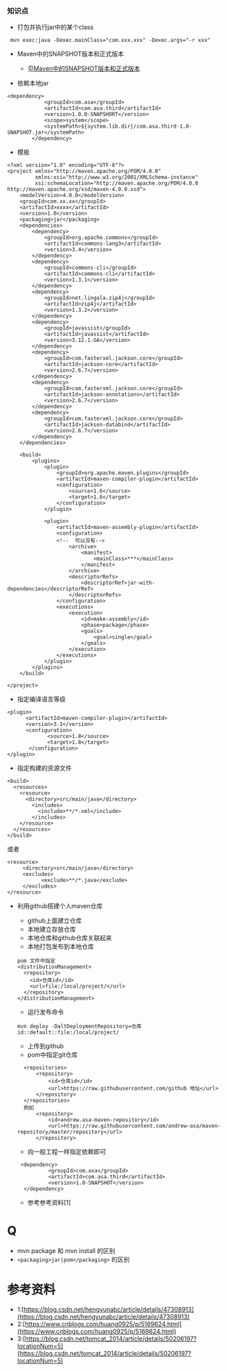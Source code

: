 ### 知识点
+  打包并执行jar中的某个class
```
 mvn exec:java -Dexec.mainClass="com.xxx.xxx" -Dexec.args="-r xxx"
```
+ Maven中的SNAPSHOT版本和正式版本
  + 见[Maven中的SNAPSHOT版本和正式版本](https://www.cnblogs.com/huang0925/p/5169624.html)
  
+ 依赖本地jar
```
<dependency>
            <groupId>com.asa</groupId>
            <artifactId>com.asa.third</artifactId>
            <version>1.0.0-SNAPSHORT</version>
            <scope>system</scope>
            <systemPath>${system.lib.dir}/com.asa.third-1.0-SNAPSHOT.jar</systemPath>
        </dependency>
```
+  模板

```
<?xml version="1.0" encoding="UTF-8"?>
<project xmlns="http://maven.apache.org/POM/4.0.0"
         xmlns:xsi="http://www.w3.org/2001/XMLSchema-instance"
         xsi:schemaLocation="http://maven.apache.org/POM/4.0.0 http://maven.apache.org/xsd/maven-4.0.0.xsd">
    <modelVersion>4.0.0</modelVersion>
    <groupId>com.xx.xx</groupId>
    <artifactId>xxxx</artifactId>
    <version>1.0</version>
    <packaging>jar</packaging>
    <dependencies>
        <dependency>
            <groupId>org.apache.commons</groupId>
            <artifactId>commons-lang3</artifactId>
            <version>3.4</version>
        </dependency>
        <dependency>
            <groupId>commons-cli</groupId>
            <artifactId>commons-cli</artifactId>
            <version>1.3.1</version>
        </dependency>
        <dependency>
            <groupId>net.lingala.zip4j</groupId>
            <artifactId>zip4j</artifactId>
            <version>1.3.2</version>
        </dependency>
        <dependency>
            <groupId>javassist</groupId>
            <artifactId>javassist</artifactId>
            <version>3.12.1.GA</version>
        </dependency>
        <dependency>
            <groupId>com.fasterxml.jackson.core</groupId>
            <artifactId>jackson-core</artifactId>
            <version>2.6.7</version>
        </dependency>
        <dependency>
            <groupId>com.fasterxml.jackson.core</groupId>
            <artifactId>jackson-annotations</artifactId>
            <version>2.6.7</version>
        </dependency>
        <dependency>
            <groupId>com.fasterxml.jackson.core</groupId>
            <artifactId>jackson-databind</artifactId>
            <version>2.6.7</version>
        </dependency>
    </dependencies>

    <build>
        <plugins>
            <plugin>
                <groupId>org.apache.maven.plugins</groupId>
                <artifactId>maven-compiler-plugin</artifactId>
                <configuration>
                    <source>1.6</source>
                    <target>1.6</target>
                </configuration>
            </plugin>

            <plugin>
                <artifactId>maven-assembly-plugin</artifactId>
                <configuration>
                <!--  可以没有-->
                    <archive>
                        <manifest>
                            <mainClass>***</mainClass>
                        </manifest>
                    </archive>
                    <descriptorRefs>
                        <descriptorRef>jar-with-dependencies</descriptorRef>
                    </descriptorRefs>
                </configuration>
                <executions>
                    <execution>
                        <id>make-assembly</id>
                        <phase>package</phase>
                        <goals>
                            <goal>single</goal>
                        </goals>
                    </execution>
                </executions>
            </plugin>
        </plugins>
    </build>

</project>
```

+ 指定编译语言等级

```
<plugin>
      <artifactId>maven-compiler-plugin</artifactId>
      <version>3.1</version>
      <configuration>
             <source>1.8</source>
             <target>1.8</target>
       </configuration>
</plugin>

```

+ 指定构建的资源文件

```
<build>  
  <resources>  
    <resource>  
      <directory>src/main/java</directory>  
        <includes>  
          <include>**/*.xml</include>  
        </includes>  
    </resource>  
  </resources>  
</build> 
```
或者

```
<resource>
     <directory>src/main/java</directory>
     <excludes>
           <exclude>**/*.java</exclude>
     </excludes>
</resource>
```

+ 利用github搭建个人maven仓库
  + github上面建立仓库
  + 本地建立存放仓库
  + 本地仓库和github仓库关联起来
  + 本地打包发布到本地仓库
  
  ```
  pom 文件中指定
  <distributionManagement>
    <repository>
      <id>仓库id</id>
      <url>file:/local/project/</url>
    </repository>
  </distributionManagement>
  ```
  + 运行发布命令
  
  ```
  mvn deploy -DaltDeploymentRepository=仓库id::default::file:/local/project/
  ```
  + 上传到github
  + pom中指定git仓库
  
  ```
    <repositories>
        <repository>
            <id>仓库id</id>
            <url>https://raw.githubusercontent.com/github 地址</url>
        </repository>
    </repositories>
    例如
        <repository>
            <id>andrew.asa-maven-repository</id>
            <url>https://raw.githubusercontent.com/andrew-asa/maven-repository/master/repository</url>
        </repository>
  ```
  + 向一般工程一样指定依赖即可
  
  ```
   <dependency>
            <groupId>com.asa</groupId>
            <artifactId>com.asa.third</artifactId>
            <version>1.0-SNAPSHOT</version>
    </dependency>
  ```
  + 参考参考资料[1]

# Q
+ mvn package 和 mvn install 的区别
+ `<packaging>jar|pom</packaging>` 的区别

# 参考资料
+ 1:[https://blog.csdn.net/hengyunabc/article/details/47308913](https://blog.csdn.net/hengyunabc/article/details/47308913)
+ 2:[https://www.cnblogs.com/huang0925/p/5169624.html](https://www.cnblogs.com/huang0925/p/5169624.html)
+ 3:[https://blog.csdn.net/tomcat_2014/article/details/50206197?locationNum=5](https://blog.csdn.net/tomcat_2014/article/details/50206197?locationNum=5)